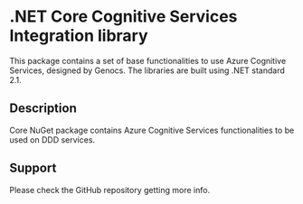 # .NET Core Cognitive Services Integration library

This package contains a set of base functionalities to use Azure Cognitive Services, designed by Genocs.
The libraries are built using .NET standard 2.1.


## Description

Core NuGet package contains Azure Cognitive Services functionalities to be used on DDD services.


## Support

Please check the GitHub repository getting more info.